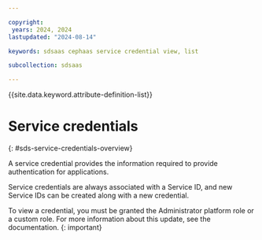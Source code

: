 ```yaml
---

copyright:
 years: 2024, 2024
lastupdated: "2024-08-14"

keywords: sdsaas cephaas service credential view, list

subcollection: sdsaas

---
```

{{site.data.keyword.attribute-definition-list}}


# Service credentials
{: #sds-service-credentials-overview}


A service credential provides the information required to provide authentication for applications.

Service credentials are always associated with a Service ID, and new Service IDs can be created along with a new credential.

To view a credential, you must be granted the Administrator platform role or a custom role. For more information about this update, see the documentation.
{: important}
